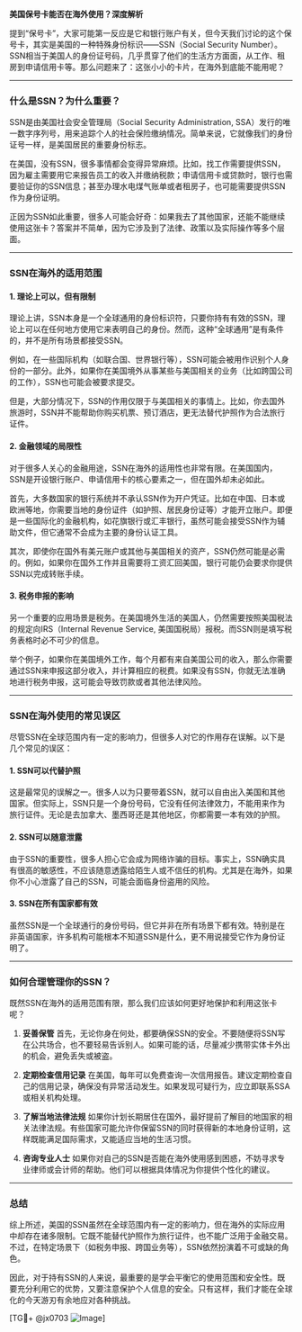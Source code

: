 **美国保号卡能否在海外使用？深度解析**

提到“保号卡”，大家可能第一反应是它和银行账户有关，但今天我们讨论的这个保号卡，其实是美国的一种特殊身份标识——SSN（Social Security Number）。SSN相当于美国人的身份证号码，几乎贯穿了他们的生活方方面面，从工作、租房到申请信用卡等。那么问题来了：这张小小的卡片，在海外到底能不能用呢？

---

### 什么是SSN？为什么重要？

SSN是由美国社会安全管理局（Social Security Administration, SSA）发行的唯一数字序列号，用来追踪个人的社会保险缴纳情况。简单来说，它就像我们的身份证号一样，是美国居民的重要身份标志。

在美国，没有SSN，很多事情都会变得异常麻烦。比如，找工作需要提供SSN，因为雇主需要用它来报告员工的收入并缴纳税款；申请信用卡或贷款时，银行也需要验证你的SSN信息；甚至办理水电煤气账单或者租房子，也可能需要提供SSN作为身份证明。

正因为SSN如此重要，很多人可能会好奇：如果我去了其他国家，还能不能继续使用这张卡？答案并不简单，因为它涉及到了法律、政策以及实际操作等多个层面。

---

### SSN在海外的适用范围

#### 1. **理论上可以，但有限制**
理论上讲，SSN本身是一个全球通用的身份标识符，只要你持有有效的SSN，理论上可以在任何地方使用它来表明自己的身份。然而，这种“全球通用”是有条件的，并不是所有场景都接受SSN。

例如，在一些国际机构（如联合国、世界银行等），SSN可能会被用作识别个人身份的一部分。此外，如果你在美国境外从事某些与美国相关的业务（比如跨国公司的工作），SSN也可能会被要求提交。

但是，大部分情况下，SSN的作用仅限于与美国相关的事情上。比如，你去国外旅游时，SSN并不能帮助你购买机票、预订酒店，更无法替代护照作为合法旅行证件。

#### 2. **金融领域的局限性**
对于很多人关心的金融用途，SSN在海外的适用性也非常有限。在美国国内，SSN是开设银行账户、申请信用卡的核心要素之一，但在国外却未必如此。

首先，大多数国家的银行系统并不承认SSN作为开户凭证。比如在中国、日本或欧洲等地，你需要当地的身份证件（如护照、居民身份证等）才能开立账户。即便是一些国际化的金融机构，如花旗银行或汇丰银行，虽然可能会接受SSN作为辅助文件，但它通常不会成为主要的身份认证工具。

其次，即使你在国外有美元账户或其他与美国相关的资产，SSN仍然可能是必需的。例如，如果你在国外工作并且需要将工资汇回美国，银行可能仍会要求你提供SSN以完成转账手续。

#### 3. **税务申报的影响**
另一个重要的应用场景是税务。在美国境外生活的美国人，仍然需要按照美国税法的规定向IRS（Internal Revenue Service, 美国国税局）报税。而SSN则是填写税务表格时必不可少的信息。

举个例子，如果你在美国境外工作，每个月都有来自美国公司的收入，那么你需要通过SSN来申报这部分收入，并计算相应的税费。如果没有SSN，你就无法准确地进行税务申报，这可能会导致罚款或者其他法律风险。

---

### SSN在海外使用的常见误区

尽管SSN在全球范围内有一定的影响力，但很多人对它的作用存在误解。以下是几个常见的误区：

#### 1. **SSN可以代替护照**
这是最常见的误解之一。很多人以为只要带着SSN，就可以自由出入美国和其他国家。但实际上，SSN只是一个身份号码，它没有任何法律效力，不能用来作为旅行证件。无论是去加拿大、墨西哥还是其他地区，你都需要一本有效的护照。

#### 2. **SSN可以随意泄露**
由于SSN的重要性，很多人担心它会成为网络诈骗的目标。事实上，SSN确实具有很高的敏感性，不应该随意透露给陌生人或不信任的机构。尤其是在海外，如果你不小心泄露了自己的SSN，可能会面临身份盗用的风险。

#### 3. **SSN在所有国家都有效**
虽然SSN是一个全球通行的身份号码，但它并非在所有场景下都有效。特别是在非英语国家，许多机构可能根本不知道SSN是什么，更不用说接受它作为身份证明了。

---

### 如何合理管理你的SSN？

既然SSN在海外的适用范围有限，那么我们应该如何更好地保护和利用这张卡呢？

1. **妥善保管**
   首先，无论你身在何处，都要确保SSN的安全。不要随便将SSN写在公共场合，也不要轻易告诉别人。如果可能的话，尽量减少携带实体卡外出的机会，避免丢失或被盗。

2. **定期检查信用记录**
   在美国，每年可以免费查询一次信用报告。建议定期检查自己的信用记录，确保没有异常活动发生。如果发现可疑行为，应立即联系SSA或相关机构处理。

3. **了解当地法律法规**
   如果你计划长期居住在国外，最好提前了解目的地国家的相关法律法规。有些国家可能允许你保留SSN的同时获得新的本地身份证明，这样既能满足国际需求，又能适应当地的生活习惯。

4. **咨询专业人士**
   如果你对自己的SSN是否能在海外使用感到困惑，不妨寻求专业律师或会计师的帮助。他们可以根据具体情况为你提供个性化的建议。

---

### 总结

综上所述，美国的SSN虽然在全球范围内有一定的影响力，但在海外的实际应用中却存在诸多限制。它既不能替代护照作为旅行证件，也不能广泛用于金融交易。不过，在特定场景下（如税务申报、跨国业务等），SSN依然扮演着不可或缺的角色。

因此，对于持有SSN的人来说，最重要的是学会平衡它的使用范围和安全性。既要充分利用它的优势，又要注意保护个人信息的安全。只有这样，我们才能在全球化的今天游刃有余地应对各种挑战。

[TG💪+ @jx0703 ![Image](https://github.com/user-attachments/assets/dbca1d08-cadb-493c-b0ec-ad6f7a83f270)]
